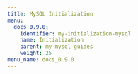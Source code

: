 ```yaml
---
title: MySQL Initialization
menu:
  docs_0.9.0:
    identifier: my-initialization-mysql
    name: Initialization
    parent: my-mysql-guides
    weight: 25
menu_name: docs_0.9.0
---
```


